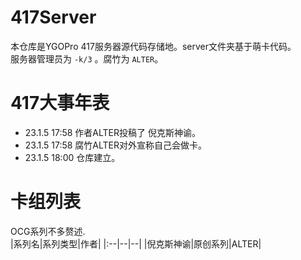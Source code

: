 # 417Server
本仓库是YGOPro 417服务器源代码存储地。server文件夹基于萌卡代码。  
服务器管理员为 `-k/3` 。腐竹为 `ALTER`。 
# 417大事年表
+ 23.1.5 17:58 作者ALTER投稿了 倪克斯神谕。 
+ 23.1.5 17:58 腐竹ALTER对外宣称自己会做卡。 
+ 23.1.5 18:00 仓库建立。
# 卡组列表
OCG系列不多赘述.  
|系列名|系列类型|作者|
|:--|--|--|
|倪克斯神谕|原创系列|ALTER|